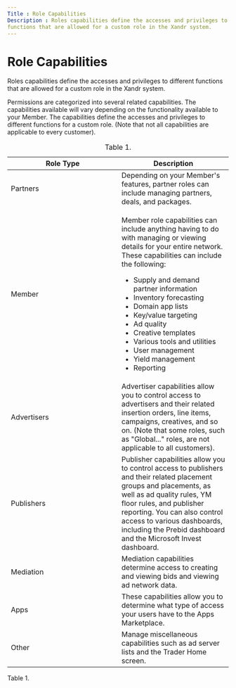 ```yaml
---
Title : Role Capabilities
Description : Roles capabilities define the accesses and privileges to different
functions that are allowed for a custom role in the Xandr system.
---
```



# Role Capabilities



Roles capabilities define the accesses and privileges to different
functions that are allowed for a custom role in the Xandr system.



Permissions are categorized into several related capabilities. The
capabilities available will vary depending on the functionality
available to your Member. The capabilities
define the accesses and privileges to different functions for a custom
role. (Note that not all capabilities are applicable to every customer).



<table
id="reference_k3q_kcg_wnb__table-8de89d98-8ec8-449a-812d-29155e618613"
class="table frame-all">
<caption><span class="table--title-label">Table 1. <span
class="title"></caption>
<colgroup>
<col style="width: 50%" />
<col style="width: 50%" />
</colgroup>
<thead class="thead">
<tr class="header row">
<th
id="reference_k3q_kcg_wnb__table-8de89d98-8ec8-449a-812d-29155e618613__entry__1"
class="entry align-center colsep-1 rowsep-1">Role Type</th>
<th
id="reference_k3q_kcg_wnb__table-8de89d98-8ec8-449a-812d-29155e618613__entry__2"
class="entry align-center colsep-1 rowsep-1">Description</th>
</tr>
</thead>
<tbody class="tbody">
<tr class="odd row">
<td class="entry align-left colsep-1 rowsep-1"
headers="reference_k3q_kcg_wnb__table-8de89d98-8ec8-449a-812d-29155e618613__entry__1">Partners</td>
<td class="entry align-left colsep-1 rowsep-1"
headers="reference_k3q_kcg_wnb__table-8de89d98-8ec8-449a-812d-29155e618613__entry__2">Depending
on your Member's features, partner roles can
include managing partners, deals, and packages.</td>
</tr>
<tr class="even row">
<td class="entry align-left colsep-1 rowsep-1"
headers="reference_k3q_kcg_wnb__table-8de89d98-8ec8-449a-812d-29155e618613__entry__1"><span
class="ph">Member</td>
<td class="entry align-left colsep-1 rowsep-1"
headers="reference_k3q_kcg_wnb__table-8de89d98-8ec8-449a-812d-29155e618613__entry__2"><p><span
class="ph">Member role capabilities can include anything having
to do with managing or viewing details for your entire network. These
capabilities can include the following:</p>
<div id="reference_k3q_kcg_wnb__p-8944cd79-3a32-4032-8657-346a54f1162b"
>
<ul>
<li>Supply and demand partner information</li>
<li>Inventory forecasting</li>
<li>Domain app lists</li>
<li>Key/value targeting</li>
<li>Ad quality</li>
<li>Creative templates</li>
<li>Various tools and utilities</li>
<li>User management</li>
<li>Yield management</li>
<li>Reporting</li>
</ul>
</td>
</tr>
<tr class="odd row">
<td class="entry align-left colsep-1 rowsep-1"
headers="reference_k3q_kcg_wnb__table-8de89d98-8ec8-449a-812d-29155e618613__entry__1">Advertisers</td>
<td class="entry align-left colsep-1 rowsep-1"
headers="reference_k3q_kcg_wnb__table-8de89d98-8ec8-449a-812d-29155e618613__entry__2">Advertiser
capabilities allow you to control access to advertisers and their
related insertion orders, line items, campaigns, creatives, and so on.
(Note that some roles, such as "Global..." roles, are not applicable to
all customers).</td>
</tr>
<tr class="even row">
<td class="entry align-left colsep-1 rowsep-1"
headers="reference_k3q_kcg_wnb__table-8de89d98-8ec8-449a-812d-29155e618613__entry__1">Publishers</td>
<td class="entry align-left colsep-1 rowsep-1"
headers="reference_k3q_kcg_wnb__table-8de89d98-8ec8-449a-812d-29155e618613__entry__2">Publisher
capabilities allow you to control access to publishers and their related
placement groups and placements, as well as ad quality rules, YM floor
rules, and publisher reporting. You can also control access to various
dashboards, including the Prebid dashboard and the <span
class="ph">Microsoft Invest dashboard.</td>
</tr>
<tr class="odd row">
<td class="entry align-left colsep-1 rowsep-1"
headers="reference_k3q_kcg_wnb__table-8de89d98-8ec8-449a-812d-29155e618613__entry__1">Mediation</td>
<td class="entry align-left colsep-1 rowsep-1"
headers="reference_k3q_kcg_wnb__table-8de89d98-8ec8-449a-812d-29155e618613__entry__2">Mediation
capabilities determine access to creating and viewing bids and viewing
ad network data.</td>
</tr>
<tr class="even row">
<td class="entry align-left colsep-1 rowsep-1"
headers="reference_k3q_kcg_wnb__table-8de89d98-8ec8-449a-812d-29155e618613__entry__1">Apps</td>
<td class="entry align-left colsep-1 rowsep-1"
headers="reference_k3q_kcg_wnb__table-8de89d98-8ec8-449a-812d-29155e618613__entry__2">These
capabilities allow you to determine what type of access your users have
to the Apps Marketplace.</td>
</tr>
<tr class="odd row">
<td class="entry align-left colsep-1 rowsep-1"
headers="reference_k3q_kcg_wnb__table-8de89d98-8ec8-449a-812d-29155e618613__entry__1">Other</td>
<td class="entry align-left colsep-1 rowsep-1"
headers="reference_k3q_kcg_wnb__table-8de89d98-8ec8-449a-812d-29155e618613__entry__2">Manage
miscellaneous capabilities such as ad server lists and the <span
class="keyword wintitle">Trader Home screen.</td>
</tr>
</tbody>
</table>

<span class="table--title-label">Table 1.
<span class="title">








